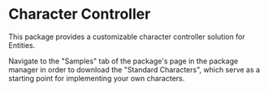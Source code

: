 # Character Controller

This package provides a customizable character controller solution for Entities.

Navigate to the "Samples" tab of the package's page in the package manager in order to download the "Standard Characters", which serve as a starting point for implementing your own characters.
